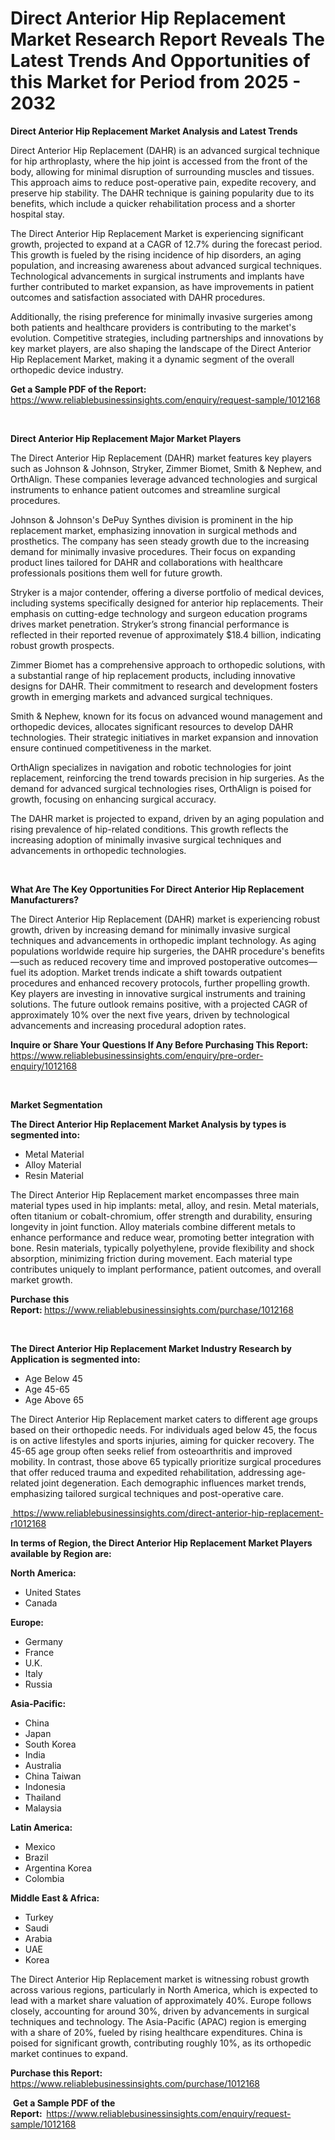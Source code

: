 <p><h1>Direct Anterior Hip Replacement Market Research Report Reveals The Latest Trends And Opportunities of this Market for Period from 2025 - 2032</h1></p><p><strong>Direct Anterior Hip Replacement Market Analysis and Latest Trends</strong></p>
<p><p>Direct Anterior Hip Replacement (DAHR) is an advanced surgical technique for hip arthroplasty, where the hip joint is accessed from the front of the body, allowing for minimal disruption of surrounding muscles and tissues. This approach aims to reduce post-operative pain, expedite recovery, and preserve hip stability. The DAHR technique is gaining popularity due to its benefits, which include a quicker rehabilitation process and a shorter hospital stay.</p><p>The Direct Anterior Hip Replacement Market is experiencing significant growth, projected to expand at a CAGR of 12.7% during the forecast period. This growth is fueled by the rising incidence of hip disorders, an aging population, and increasing awareness about advanced surgical techniques. Technological advancements in surgical instruments and implants have further contributed to market expansion, as have improvements in patient outcomes and satisfaction associated with DAHR procedures.</p><p>Additionally, the rising preference for minimally invasive surgeries among both patients and healthcare providers is contributing to the market's evolution. Competitive strategies, including partnerships and innovations by key market players, are also shaping the landscape of the Direct Anterior Hip Replacement Market, making it a dynamic segment of the overall orthopedic device industry.</p></p>
<p><strong>Get a Sample PDF of the Report:&nbsp;</strong> <a href="https://www.reliablebusinessinsights.com/enquiry/request-sample/1012168?utm_campaign=3215&utm_medium=2&utm_source=Github&utm_content=ia&utm_term=16042025&utm_id=direct-anterior-hip-replacement">https://www.reliablebusinessinsights.com/enquiry/request-sample/1012168</a></p>
<p>&nbsp;</p>
<p><strong>Direct Anterior Hip Replacement Major Market Players</strong></p>
<p><p>The Direct Anterior Hip Replacement (DAHR) market features key players such as Johnson & Johnson, Stryker, Zimmer Biomet, Smith & Nephew, and OrthAlign. These companies leverage advanced technologies and surgical instruments to enhance patient outcomes and streamline surgical procedures.</p><p>Johnson & Johnson's DePuy Synthes division is prominent in the hip replacement market, emphasizing innovation in surgical methods and prosthetics. The company has seen steady growth due to the increasing demand for minimally invasive procedures. Their focus on expanding product lines tailored for DAHR and collaborations with healthcare professionals positions them well for future growth.</p><p>Stryker is a major contender, offering a diverse portfolio of medical devices, including systems specifically designed for anterior hip replacements. Their emphasis on cutting-edge technology and surgeon education programs drives market penetration. Stryker’s strong financial performance is reflected in their reported revenue of approximately $18.4 billion, indicating robust growth prospects.</p><p>Zimmer Biomet has a comprehensive approach to orthopedic solutions, with a substantial range of hip replacement products, including innovative designs for DAHR. Their commitment to research and development fosters growth in emerging markets and advanced surgical techniques.</p><p>Smith & Nephew, known for its focus on advanced wound management and orthopedic devices, allocates significant resources to develop DAHR technologies. Their strategic initiatives in market expansion and innovation ensure continued competitiveness in the market.</p><p>OrthAlign specializes in navigation and robotic technologies for joint replacement, reinforcing the trend towards precision in hip surgeries. As the demand for advanced surgical technologies rises, OrthAlign is poised for growth, focusing on enhancing surgical accuracy.</p><p>The DAHR market is projected to expand, driven by an aging population and rising prevalence of hip-related conditions. This growth reflects the increasing adoption of minimally invasive surgical techniques and advancements in orthopedic technologies.</p></p>
<p>&nbsp;</p>
<p><strong>What Are The Key Opportunities For Direct Anterior Hip Replacement Manufacturers?</strong></p>
<p><p>The Direct Anterior Hip Replacement (DAHR) market is experiencing robust growth, driven by increasing demand for minimally invasive surgical techniques and advancements in orthopedic implant technology. As aging populations worldwide require hip surgeries, the DAHR procedure's benefits—such as reduced recovery time and improved postoperative outcomes—fuel its adoption. Market trends indicate a shift towards outpatient procedures and enhanced recovery protocols, further propelling growth. Key players are investing in innovative surgical instruments and training solutions. The future outlook remains positive, with a projected CAGR of approximately 10% over the next five years, driven by technological advancements and increasing procedural adoption rates.</p></p>
<p><strong>Inquire or Share Your Questions If Any Before Purchasing This Report:</strong> <a href="https://www.reliablebusinessinsights.com/enquiry/pre-order-enquiry/1012168?utm_campaign=3215&utm_medium=2&utm_source=Github&utm_content=ia&utm_term=16042025&utm_id=direct-anterior-hip-replacement">https://www.reliablebusinessinsights.com/enquiry/pre-order-enquiry/1012168</a></p>
<p>&nbsp;</p>
<p><strong>Market Segmentation</strong></p>
<p><strong>The Direct Anterior Hip Replacement Market Analysis by types is segmented into:</strong></p>
<p><ul><li>Metal Material</li><li>Alloy Material</li><li>Resin Material</li></ul></p>
<p><p>The Direct Anterior Hip Replacement market encompasses three main material types used in hip implants: metal, alloy, and resin. Metal materials, often titanium or cobalt-chromium, offer strength and durability, ensuring longevity in joint function. Alloy materials combine different metals to enhance performance and reduce wear, promoting better integration with bone. Resin materials, typically polyethylene, provide flexibility and shock absorption, minimizing friction during movement. Each material type contributes uniquely to implant performance, patient outcomes, and overall market growth.</p></p>
<p><strong>Purchase this Report:&nbsp;</strong><a href="https://www.reliablebusinessinsights.com/purchase/1012168?utm_campaign=3215&utm_medium=2&utm_source=Github&utm_content=ia&utm_term=16042025&utm_id=direct-anterior-hip-replacement">https://www.reliablebusinessinsights.com/purchase/1012168</a></p>
<p>&nbsp;</p>
<p><strong>The Direct Anterior Hip Replacement Market Industry Research by Application is segmented into:</strong></p>
<p><ul><li>Age Below 45</li><li>Age 45-65</li><li>Age Above 65</li></ul></p>
<p><p>The Direct Anterior Hip Replacement market caters to different age groups based on their orthopedic needs. For individuals aged below 45, the focus is on active lifestyles and sports injuries, aiming for quicker recovery. The 45-65 age group often seeks relief from osteoarthritis and improved mobility. In contrast, those above 65 typically prioritize surgical procedures that offer reduced trauma and expedited rehabilitation, addressing age-related joint degeneration. Each demographic influences market trends, emphasizing tailored surgical techniques and post-operative care.</p></p>
<p><a href="https://www.reliablebusinessinsights.com/direct-anterior-hip-replacement-r1012168?utm_campaign=3215&utm_medium=2&utm_source=Github&utm_content=ia&utm_term=16042025&utm_id=direct-anterior-hip-replacement">&nbsp;https://www.reliablebusinessinsights.com/direct-anterior-hip-replacement-r1012168</a></p>
<p><strong>In terms of Region, the Direct Anterior Hip Replacement Market Players available by Region are:</strong></p>
<p>
    <p> <strong> North America: </strong>
        <ul>
            <li>United States</li>
            <li>Canada</li>
        </ul>
        </p> 
    <p> <strong> Europe: </strong>
        <ul>
            <li>Germany</li>
            <li>France</li>
            <li>U.K.</li>
            <li>Italy</li>
            <li>Russia</li>
        </ul>
        </p> 
    <p> <strong> Asia-Pacific: </strong>
        <ul>
            <li>China</li>
            <li>Japan</li>
            <li>South Korea</li>
            <li>India</li>
            <li>Australia</li>
            <li>China Taiwan</li>
            <li>Indonesia</li>
            <li>Thailand</li>
            <li>Malaysia</li>
        </ul>
        </p> 
    <p> <strong> Latin America: </strong>
        <ul>
            <li>Mexico</li>
            <li>Brazil</li>
            <li>Argentina Korea</li>
            <li>Colombia</li>
        </ul>
        </p> 
    <p> <strong> Middle East & Africa: </strong>
        <ul>
            <li>Turkey</li>
            <li>Saudi</li>
            <li>Arabia</li>
            <li>UAE</li>
            <li>Korea</li>
        </ul>
    </p>
    </p>
<p><p>The Direct Anterior Hip Replacement market is witnessing robust growth across various regions, particularly in North America, which is expected to lead with a market share valuation of approximately 40%. Europe follows closely, accounting for around 30%, driven by advancements in surgical techniques and technology. The Asia-Pacific (APAC) region is emerging with a share of 20%, fueled by rising healthcare expenditures. China is poised for significant growth, contributing roughly 10%, as its orthopedic market continues to expand.</p></p>
<p><strong>Purchase this Report: </strong><a href="https://www.reliablebusinessinsights.com/purchase/1012168?utm_campaign=3215&utm_medium=2&utm_source=Github&utm_content=ia&utm_term=16042025&utm_id=direct-anterior-hip-replacement">https://www.reliablebusinessinsights.com/purchase/1012168</a></p>
<p>&nbsp;<strong>Get a Sample PDF of the Report:&nbsp;&nbsp;</strong><a href="https://www.reliablebusinessinsights.com/enquiry/request-sample/1012168?utm_campaign=3215&utm_medium=2&utm_source=Github&utm_content=ia&utm_term=16042025&utm_id=direct-anterior-hip-replacement">https://www.reliablebusinessinsights.com/enquiry/request-sample/1012168</a></p>
<p><strong></strong></p>
<p><p></p><p></p><p></p></p>